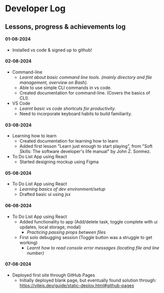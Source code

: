 
# Developer Log

## Lessons, progress & achievements log  
#### 01-08-2024
- Installed vs code & signed up to github!

#### 02-08-2024
- Command-line
    - *Learnt about basic command line tools. (mainly directory and file management, overview on Bash).* 
    - Able to use simple CLI commands in vs code.
    - Created documentation for command-line. (Covers the basics of CLI).
- VS Code
    - *Learnt basic vs code shortcuts for productivity.*
    - Need to incorporate keyboard habits to build familiarity.

#### 03-08-2024
- Learning how to learn
    - Created documentation for learning how to learn 
    - Added first lesson "Learn just enough to start playing", from "Soft Skills: The software developer's life manual" by John Z. Sonmez.
- To Do List App using React
    - Started designing mockup using Figma

#### 05-08-2024
- To Do List App using React
    - *Learning basics of dev environment/setup*
    - Drafted basic ui using jsx

#### 06-08-2024
- To Do List App using React
    - Added functionality to app (Add/delete task, toggle complete with ui updates, local storage, modal)
        - *Practicing passing props between files*
    - First solo debugging session (Toggle button was a struggle to get working)
        - *Learnt how to read console error messages (locating file and line number)*

#### 07-08-2024
- Deployed first site through GitHub Pages
    - Initially deployed blank page, but eventually found solution through:
    https://vitejs.dev/guide/static-deploy.html#github-pages  
    

